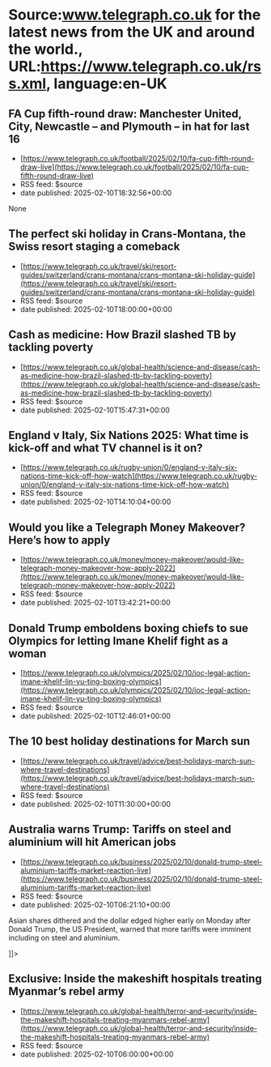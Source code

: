 # Source:www.telegraph.co.uk for the latest news from the UK and around the world., URL:https://www.telegraph.co.uk/rss.xml, language:en-UK

## FA Cup fifth-round draw: Manchester United, City, Newcastle – and Plymouth – in hat for last 16
 - [https://www.telegraph.co.uk/football/2025/02/10/fa-cup-fifth-round-draw-live](https://www.telegraph.co.uk/football/2025/02/10/fa-cup-fifth-round-draw-live)
 - RSS feed: $source
 - date published: 2025-02-10T18:32:56+00:00

None

## The perfect ski holiday in Crans-Montana, the Swiss resort staging a comeback
 - [https://www.telegraph.co.uk/travel/ski/resort-guides/switzerland/crans-montana/crans-montana-ski-holiday-guide](https://www.telegraph.co.uk/travel/ski/resort-guides/switzerland/crans-montana/crans-montana-ski-holiday-guide)
 - RSS feed: $source
 - date published: 2025-02-10T18:00:00+00:00

<![CDATA[The best places to stay, eat, drink and ski in the resort aiming to become a leading Swiss winter destination]]>

## Cash as medicine: How Brazil slashed TB by tackling poverty
 - [https://www.telegraph.co.uk/global-health/science-and-disease/cash-as-medicine-how-brazil-slashed-tb-by-tackling-poverty](https://www.telegraph.co.uk/global-health/science-and-disease/cash-as-medicine-how-brazil-slashed-tb-by-tackling-poverty)
 - RSS feed: $source
 - date published: 2025-02-10T15:47:31+00:00

<![CDATA[The scheme was launched to reduce poverty, but experts never anticipated the remarkable effects it would have on the country&rsquo;s health]]>

## England v Italy, Six Nations 2025: What time is kick-off and what TV channel is it on?
 - [https://www.telegraph.co.uk/rugby-union/0/england-v-italy-six-nations-time-kick-off-how-watch](https://www.telegraph.co.uk/rugby-union/0/england-v-italy-six-nations-time-kick-off-how-watch)
 - RSS feed: $source
 - date published: 2025-02-10T14:10:04+00:00

<![CDATA[Plus: Who will referee the Test and which players may now be available after injury]]>

## Would you like a Telegraph Money Makeover? Here’s how to apply
 - [https://www.telegraph.co.uk/money/money-makeover/would-like-telegraph-money-makeover-how-apply-2022](https://www.telegraph.co.uk/money/money-makeover/would-like-telegraph-money-makeover-how-apply-2022)
 - RSS feed: $source
 - date published: 2025-02-10T13:42:21+00:00

<![CDATA[The easiest way to receive personalised tips on how to improve your financial situation, for free]]>

## Donald Trump emboldens boxing chiefs to sue Olympics for letting Imane Khelif fight as a woman
 - [https://www.telegraph.co.uk/olympics/2025/02/10/ioc-legal-action-imane-khelif-lin-yu-ting-boxing-olympics](https://www.telegraph.co.uk/olympics/2025/02/10/ioc-legal-action-imane-khelif-lin-yu-ting-boxing-olympics)
 - RSS feed: $source
 - date published: 2025-02-10T12:46:01+00:00

<![CDATA[International Boxing Association has launched actions in Switzerland, France and the US and is encouraging boxers to sue Thomas Bach]]>

## The 10 best holiday destinations for March sun
 - [https://www.telegraph.co.uk/travel/advice/best-holidays-march-sun-where-travel-destinations](https://www.telegraph.co.uk/travel/advice/best-holidays-march-sun-where-travel-destinations)
 - RSS feed: $source
 - date published: 2025-02-10T11:30:00+00:00

<![CDATA[From old holiday favourites like Florida to quirkier options like Essaouira, see our pick of the best places to find sun in March]]>

## Australia warns Trump: Tariffs on steel and aluminium will hit American jobs
 - [https://www.telegraph.co.uk/business/2025/02/10/donald-trump-steel-aluminium-tariffs-market-reaction-live](https://www.telegraph.co.uk/business/2025/02/10/donald-trump-steel-aluminium-tariffs-market-reaction-live)
 - RSS feed: $source
 - date published: 2025-02-10T06:21:10+00:00

<![CDATA[<p>Asian shares dithered and the dollar edged higher early on Monday after Donald Trump, the US President, warned that more tariffs were imminent including on steel and aluminium.</p>]]>

## Exclusive: Inside the makeshift hospitals treating Myanmar’s rebel army
 - [https://www.telegraph.co.uk/global-health/terror-and-security/inside-the-makeshift-hospitals-treating-myanmars-rebel-army](https://www.telegraph.co.uk/global-health/terror-and-security/inside-the-makeshift-hospitals-treating-myanmars-rebel-army)
 - RSS feed: $source
 - date published: 2025-02-10T06:00:00+00:00

<![CDATA[The Telegraph crossed into Myanmar to shadow doctors who have joined the revolution and are risking everything for their country]]>

